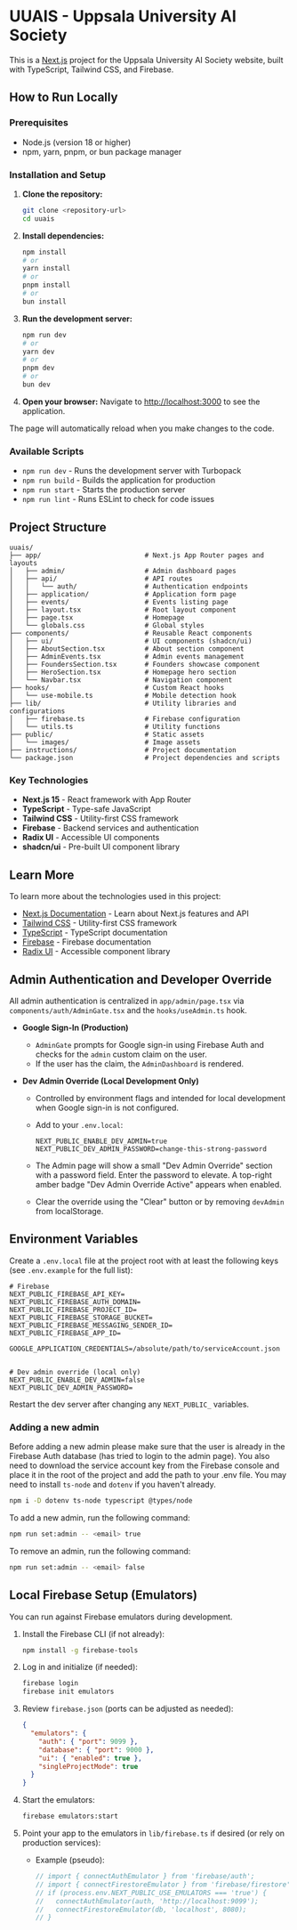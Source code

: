 # UUAIS - Uppsala University AI Society

This is a [Next.js](https://nextjs.org) project for the Uppsala University AI Society website, built with TypeScript, Tailwind CSS, and Firebase.

## How to Run Locally

### Prerequisites
- Node.js (version 18 or higher)
- npm, yarn, pnpm, or bun package manager

### Installation and Setup

1. **Clone the repository:**
   ```bash
   git clone <repository-url>
   cd uuais
   ```

2. **Install dependencies:**
   ```bash
   npm install
   # or
   yarn install
   # or
   pnpm install
   # or
   bun install
   ```

3. **Run the development server:**
   ```bash
   npm run dev
   # or
   yarn dev
   # or
   pnpm dev
   # or
   bun dev
   ```

4. **Open your browser:**
   Navigate to [http://localhost:3000](http://localhost:3000) to see the application.

The page will automatically reload when you make changes to the code.

### Available Scripts

- `npm run dev` - Runs the development server with Turbopack
- `npm run build` - Builds the application for production
- `npm run start` - Starts the production server
- `npm run lint` - Runs ESLint to check for code issues

## Project Structure

```
uuais/
├── app/                          # Next.js App Router pages and layouts
│   ├── admin/                    # Admin dashboard pages
│   ├── api/                      # API routes
│   │   └── auth/                 # Authentication endpoints
│   ├── application/              # Application form page
│   ├── events/                   # Events listing page
│   ├── layout.tsx                # Root layout component
│   ├── page.tsx                  # Homepage
│   └── globals.css               # Global styles
├── components/                   # Reusable React components
│   ├── ui/                       # UI components (shadcn/ui)
│   ├── AboutSection.tsx          # About section component
│   ├── AdminEvents.tsx           # Admin events management
│   ├── FoundersSection.tsx       # Founders showcase component
│   ├── HeroSection.tsx           # Homepage hero section
│   └── Navbar.tsx                # Navigation component
├── hooks/                        # Custom React hooks
│   └── use-mobile.ts             # Mobile detection hook
├── lib/                          # Utility libraries and configurations
│   ├── firebase.ts               # Firebase configuration
│   └── utils.ts                  # Utility functions
├── public/                       # Static assets
│   └── images/                   # Image assets
├── instructions/                 # Project documentation
└── package.json                  # Project dependencies and scripts
```

### Key Technologies

- **Next.js 15** - React framework with App Router
- **TypeScript** - Type-safe JavaScript
- **Tailwind CSS** - Utility-first CSS framework
- **Firebase** - Backend services and authentication
- **Radix UI** - Accessible UI components
- **shadcn/ui** - Pre-built UI component library

## Learn More

To learn more about the technologies used in this project:

- [Next.js Documentation](https://nextjs.org/docs) - Learn about Next.js features and API
- [Tailwind CSS](https://tailwindcss.com/docs) - Utility-first CSS framework
- [TypeScript](https://www.typescriptlang.org/docs/) - TypeScript documentation
- [Firebase](https://firebase.google.com/docs) - Firebase documentation
- [Radix UI](https://www.radix-ui.com/) - Accessible component library

## Admin Authentication and Developer Override

All admin authentication is centralized in `app/admin/page.tsx` via `components/auth/AdminGate.tsx` and the `hooks/useAdmin.ts` hook.

- **Google Sign-In (Production)**
  - `AdminGate` prompts for Google sign-in using Firebase Auth and checks for the `admin` custom claim on the user.
  - If the user has the claim, the `AdminDashboard` is rendered.

- **Dev Admin Override (Local Development Only)**
  - Controlled by environment flags and intended for local development when Google sign-in is not configured.
  - Add to your `.env.local`:

    ```env
    NEXT_PUBLIC_ENABLE_DEV_ADMIN=true
    NEXT_PUBLIC_DEV_ADMIN_PASSWORD=change-this-strong-password
    ```

  - The Admin page will show a small "Dev Admin Override" section with a password field. Enter the password to elevate. A top-right amber badge "Dev Admin Override Active" appears when enabled.
  - Clear the override using the "Clear" button or by removing `devAdmin` from localStorage.

## Environment Variables

Create a `.env.local` file at the project root with at least the following keys (see `.env.example` for the full list):

```env
# Firebase
NEXT_PUBLIC_FIREBASE_API_KEY=
NEXT_PUBLIC_FIREBASE_AUTH_DOMAIN=
NEXT_PUBLIC_FIREBASE_PROJECT_ID=
NEXT_PUBLIC_FIREBASE_STORAGE_BUCKET=
NEXT_PUBLIC_FIREBASE_MESSAGING_SENDER_ID=
NEXT_PUBLIC_FIREBASE_APP_ID=

GOOGLE_APPLICATION_CREDENTIALS=/absolute/path/to/serviceAccount.json


# Dev admin override (local only)
NEXT_PUBLIC_ENABLE_DEV_ADMIN=false
NEXT_PUBLIC_DEV_ADMIN_PASSWORD=

```

Restart the dev server after changing any `NEXT_PUBLIC_` variables.

### Adding a new admin
Before adding a new admin please make sure that the user is already in the Firebase Auth database (has tried to login to the admin page). You also need to download the service account key from the Firebase console and place it in the root of the project and add the path to your .env file.
You may need to install `ts-node` and `dotenv` if you haven't already.
```bash
npm i -D dotenv ts-node typescript @types/node
```

To add a new admin, run the following command:

```bash
npm run set:admin -- <email> true
```

To remove an admin, run the following command:

```bash
npm run set:admin -- <email> false
```


## Local Firebase Setup (Emulators)

You can run against Firebase emulators during development.

1. Install the Firebase CLI (if not already):

   ```bash
   npm install -g firebase-tools
   ```

2. Log in and initialize (if needed):

   ```bash
   firebase login
   firebase init emulators
   ```

3. Review `firebase.json` (ports can be adjusted as needed):

   ```json
   {
     "emulators": {
       "auth": { "port": 9099 },
       "database": { "port": 9000 },
       "ui": { "enabled": true },
       "singleProjectMode": true
     }
   }
   ```

4. Start the emulators:

   ```bash
   firebase emulators:start
   ```

5. Point your app to the emulators in `lib/firebase.ts` if desired (or rely on production services):
   - Example (pseudo):

     ```ts
     // import { connectAuthEmulator } from 'firebase/auth';
     // import { connectFirestoreEmulator } from 'firebase/firestore';
     // if (process.env.NEXT_PUBLIC_USE_EMULATORS === 'true') {
     //   connectAuthEmulator(auth, 'http://localhost:9099');
     //   connectFirestoreEmulator(db, 'localhost', 8080);
     // }
     ```